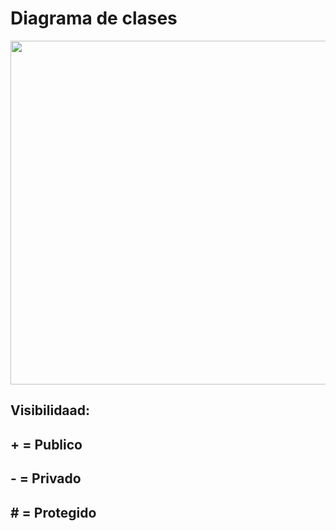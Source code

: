 # Diagrama de clases
<img src="https://github.com/luislopez-dev/UML-BPMN/assets/48783255/22449748-41f8-4c31-82ae-9c2127f33b8e" width="550">

## Visibilidaad:

## + = Publico
## - = Privado
## # = Protegido

